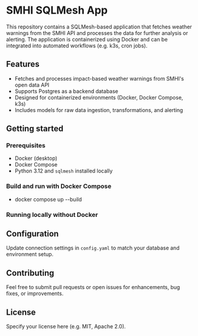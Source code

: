 # SMHI SQLMesh App

This repository contains a SQLMesh-based application that fetches weather warnings from the SMHI API and processes the data for further analysis or alerting. The application is containerized using Docker and can be integrated into automated workflows (e.g. k3s, cron jobs).

## Features

- Fetches and processes impact-based weather warnings from SMHI's open data API
- Supports Postgres as a backend database
- Designed for containerized environments (Docker, Docker Compose, k3s)
- Includes models for raw data ingestion, transformations, and alerting

## Getting started

### Prerequisites

- Docker (desktop)
- Docker Compose
- Python 3.12 and `sqlmesh` installed locally

### Build and run with Docker Compose

- docker compose up --build

### Running locally without Docker


## Configuration

Update connection settings in `config.yaml` to match your database and environment setup.

## Contributing

Feel free to submit pull requests or open issues for enhancements, bug fixes, or improvements.

## License

Specify your license here (e.g. MIT, Apache 2.0).

